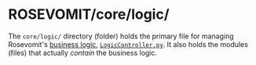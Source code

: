 # ROSEVOMIT/core/logic/

The `core/logic/` directory (folder) holds the primary file for managing Rosevomit's [business logic](https://en.wikipedia.org/wiki/Business_logic), [`LogicController.py`](https://github.com/AlexLemna/rosevomit/blob/master/core/Logic/LogicController.py). It also holds the modules (files) that actually *contain* the business logic.
